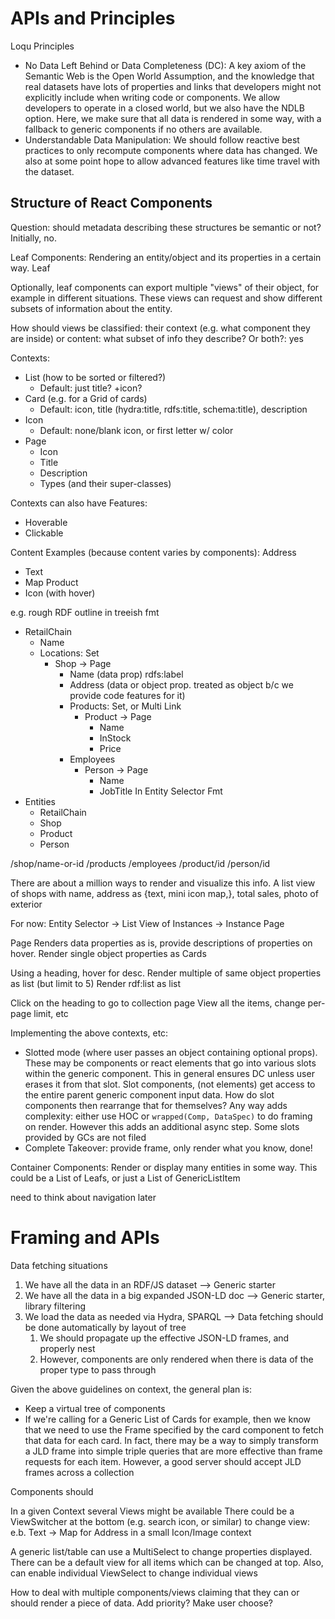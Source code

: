 # APIs and Principles

Loqu Principles

-   No Data Left Behind or Data Completeness (DC): A key axiom of the Semantic Web is the Open World Assumption, and the knowledge that real datasets have lots of properties and links that developers might not explicitly include when writing code or components. We allow developers to operate in a closed world, but we also have the NDLB option. Here, we make sure that all data is rendered in some way, with a fallback to generic components if no others are available.
-   Understandable Data Manipulation: We should follow reactive best practices to only recompute components where data has changed. We also at some point hope to allow advanced features like time travel with the dataset.


## Structure of React Components

Question: should metadata describing these structures be semantic or not? Initially, no.

Leaf Components: Rendering an entity/object and its properties in a certain way. Leaf

Optionally, leaf components can export multiple "views" of their object, for example in different situations. These views can request and show different subsets of information about the entity.

How should views be classified: their context (e.g. what component they are inside) or content: what subset of info they describe? Or both?: yes

Contexts:
- List (how to be sorted or filtered?)
  - Default: just title? +icon?
- Card (e.g. for a Grid of cards)
  - Default: icon, title (hydra:title, rdfs:title, schema:title), description
- Icon
  - Default: none/blank icon, or first letter w/ color
- Page
  - Icon
  - Title
  - Description
  - Types (and their super-classes)

Contexts can also have Features:
- Hoverable
- Clickable

Content Examples (because content varies by components):
Address
- Text
- Map
Product
- Icon (with hover)

e.g. rough RDF outline in treeish fmt
- RetailChain
  - Name
  - Locations: Set
    - Shop -> Page
      - Name (data prop) rdfs:label
      - Address (data or object prop. treated as object b/c we provide code features for it)
      - Products: Set, or Multi Link
        - Product -> Page
          - Name
          - InStock
          - Price
      - Employees
        - Person -> Page
          - Name
          - JobTitle
In Entity Selector Fmt
- Entities
  - RetailChain
  - Shop
  - Product
  - Person

/shop/name-or-id
  /products
  /employees
/product/id
/person/id

There are about a million ways to render and visualize this info.
A list view of shops with name, address as {text, mini icon map,}, total sales, photo of exterior

For now:
Entity Selector -> List View of Instances -> Instance Page

Page
Renders data properties as is, provide descriptions of properties on hover.
Render single object properties as Cards

Using a heading, hover for desc.
Render multiple of same object properties as list (but limit to 5)
Render rdf:list as list

Click on the heading to go to collection page
View all the items, change per-page limit, etc

Implementing the above contexts, etc:
- Slotted mode (where user passes an object containing optional props). These may be components or react elements that go into various slots within the generic component. This in general ensures DC unless user erases it from that slot. Slot components, (not elements) get access to the entire parent generic component input data. How do slot components then rearrange that for themselves? Any way adds complexity: either use HOC or `wrapped(Comp, DataSpec)` to do framing on render. However this adds an additional async step. Some slots provided by GCs are not filed
- Complete Takeover: provide frame, only render what you know, done!



Container Components: Render or display many entities in some way. This could be a List of Leafs, or just a List of GenericListItem

need to think about navigation later


# Framing and APIs

Data fetching situations
1. We have all the data in an RDF/JS dataset --> Generic starter
2. We have all the data in a big expanded JSON-LD doc --> Generic starter, library filtering
3. We load the data as needed via Hydra, SPARQL --> Data fetching should be done automatically by layout of tree
   1. We should propagate up the effective JSON-LD frames, and properly nest
   2. However, components are only rendered when there is data of the proper type to pass through

Given the above guidelines on context, the general plan is:
- Keep a virtual tree of components
- If we're calling for a Generic List of Cards for example, then we know that we need to use the Frame specified by the card component to fetch that data for each card. In fact, there may be a way to simply transform a JLD frame into simple triple queries that are more effective than frame requests for each item. However, a good server should accept JLD frames across a collection

Components should 

In a given Context several Views might be available
There could be a ViewSwitcher at the bottom (e.g. search icon, or similar) to change view: e.b. Text -> Map for Address in a small Icon/Image context

A generic list/table can use a MultiSelect to change properties displayed. There can be a default view for all items which can be changed at top. Also, can enable individual ViewSelect to change individual views


How to deal with multiple components/views claiming that they can or should render a piece of data. Add priority? Make user choose?